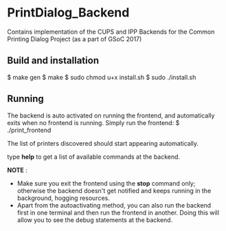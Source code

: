 # PrintDialog_Backend
Contains implementation of the CUPS and IPP Backends for the Common Printing Dialog Project (as a part of GSoC 2017)

Build and installation
----
$ make gen
$ make 
$ sudo chmod u+x install.sh
$ sudo ./install.sh



Running
----
The backend is auto activated on running the frontend, and automatically exits when no frontend is running.
Simply run the frontend:
$ ./print_frontend

The list of printers discovered should start appearing automatically.

type __help__ to get a list of available commands at the backend.


**NOTE** : 
- Make sure you exit the frontend using the __stop__ command only; otherwise the backend doesn't get notified and keeps running in the background, hogging resources.
- Apart from the autoactivating method, you can also run the backend first in one terminal and then run the frontend in another. Doing this will allow you to see the debug statements at the backend.


